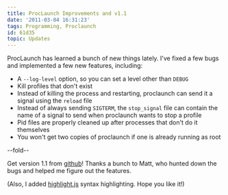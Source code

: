 ```yaml
---
title: ProcLaunch Improvements and v1.1
date: '2011-03-04 16:31:23'
tags: Programming, Proclaunch
id: 61d35
topic: Updates
---
```


ProcLaunch has learned a bunch of new things lately. I've fixed a few bugs and implemented a few new features, including:

 * A `--log-level` option, so you can set a level other than `DEBUG`
 * Kill profiles that don't exist
 * Instead of killing the process and restarting, proclaunch can send it a signal using the `reload` file
 * Instead of always sending `SIGTERM`, the `stop_signal` file can contain the name of a signal to send when proclaunch wants to stop a profile
 * Pid files are properly cleaned up after processes that don't do it themselves
 * You won't get two copies of proclaunch if one is already running as root

--fold--

Get version 1.1 from [github][proclaunch]! Thanks a bunch to Matt, who hunted down the bugs and helped me figure out the features.

(Also, I added [highlight.js][] syntax highlighting. Hope you like it!)

[proclaunch]:   http://github.com/peterkeen/proclaunch
[highlight.js]: http://softwaremaniacs.org/soft/highlight/en/
